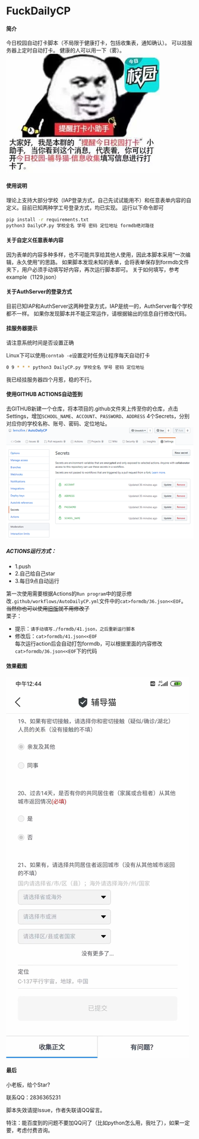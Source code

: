 # FuckDailyCP
#### 简介
今日校园自动打卡脚本（不局限于健康打卡，包括收集表，通知确认）。
可以挂服务器上定时自动打卡。
健康的人可以用一下（雾）。
![](doc/img.png)
#### 使用说明
理论上支持大部分学校（IAP登录方式，自己先试试能用不）和任意表单内容的自定义。目前已知两种学工号登录方式，均已实现。
运行以下命令即可
```bash
pip install -r requirements.txt
python3 DailyCP.py 学校全名 学号 密码 定位地址 formdb绝对路径
```
#### 关于自定义任意表单内容
因为表单的内容多种多样，也不可能共享给其他人使用，因此本脚本采用“一次编辑，永久使用”的思路。
如果脚本发现未知的表单，会将表单保存到formdb文件夹下，用户必须手动填写好内容，再次运行脚本即可。
关于如何填写，参考example（1129.json）
#### 关于AuthServer的登录方式
目前已知IAP和AuthServer这两种登录方式，IAP是统一的，AuthServer每个学校都不一样。
如果你发现脚本并不能正常运作，请根据输出的信息自行修改代码。
#### 挂服务器提示
请注意系统时间是否设置正确

Linux下可以使用`corntab -e`设置定时任务让程序每天自动打卡
```bash
0 9 * * * python3 DailyCP.py 学校全名 学号 密码 定位地址
```
我已经挂服务器四个月惹，稳的不行。
#### 使用GITHUB ACTIONS自动签到
去GITHUB新建一个仓库，将本项目的.github文件夹上传至你的仓库，点击Settings，增加`SCHOOL_NAME`、`ACCOUNT`、`PASSWORD`、`ADDRESS` 4个Secrets，分别对应你的学校名称、账号、密码、定位地址。<br>
![Secrets](doc/Secrets.png)

##### ACTIONS运行方式：
* 1.push
* 2.自己给自己star
* 3.每日9点自动运行

第一次使用需要根据Actions的`Run program`中的提示修改`.github/workflows/AutoDailyCP.yml`文件中的`cat>formdb/36.json<<EOF`。<br>
~~当然你也可以使用[旧版](https://github.com/lemofire/DailyCP)就不用修改了~~<br>
栗子：<br>
* 提示：`请手动填写./formdb/41.json，之后重新运行脚本`<br>
* 修改后：`cat>formdb/41.json<<EOF`<br>
每次运行action后会自动打包formdb，可以根据里面的内容修改`cat>formdb/36.json<<EOF`下的代码

#### 效果截图
![](doc/psc.jpg)
#### 最后
小老板，给个Star?

联系QQ：2836365231

脚本失效请提Issue，作者失联请QQ留言。

特注：能百度到的问题不要加QQ问了（比如python怎么用，我吐了），如果一定要，考虑付费咨询。